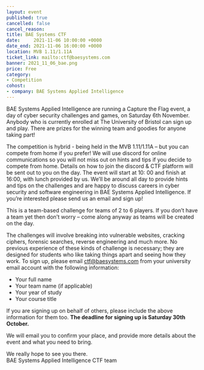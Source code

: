 ```yaml
---
layout: event
published: true
cancelled: false
cancel_reason:
title: BAE Systems CTF
date:     2021-11-06 10:00:00 +0000
date_end: 2021-11-06 16:00:00 +0000
location: MVB 1.11/1.11A
ticket_link: mailto:ctf@baesystems.com
banner: 2021_11_06_bae.png
price: Free
category:
- Competition
cohost:
- company: BAE Systems Applied Intelligence
---
```


BAE Systems Applied Intelligence are running a Capture the Flag event, a day of cyber security challenges and games, on
Saturday 6th November. Anybody who is currently enrolled at The University of Bristol can sign up and play. There are
prizes for the winning team and goodies for anyone taking part!

The competition is hybrid - being held in the MVB 1.11/1.11A – but you can compete from home if you prefer!
We will use discord for online communications so you will not miss out on hints and tips if you decide to compete from
home. Details on how to join the discord & CTF platform will be sent out to you on the day. The event will start at 10:
00 and finish at 16:00, with lunch provided by us. We’ll be around all day to provide hints and tips on the challenges
and are happy to discuss careers in cyber security and software engineering in BAE Systems Applied Intelligence. If
you’re interested please send us an email and sign up!

This is a team-based challenge for teams of 2 to 6 players. If you don’t have a team yet then don’t worry – come along
anyway as teams will be created on the day.

The challenges will involve breaking into vulnerable websites, cracking ciphers, forensic searches, reverse engineering
and much more. No previous experience of these kinds of challenge is necessary; they are designed for students who like
taking things apart and seeing how they work. To sign up, please email ctf@baesystems.com from your university email
account with the following information:

* Your full name
* Your team name (if applicable)
* Your year of study
* Your course title

If you are signing up on behalf of others, please include the above information for them too. **The deadline for signing
up is Saturday 30th October.**

We will email you to confirm your place, and provide more details about the event and what you need to bring.

We really hope to see you there.<br/>
BAE Systems Applied Intelligence CTF team


